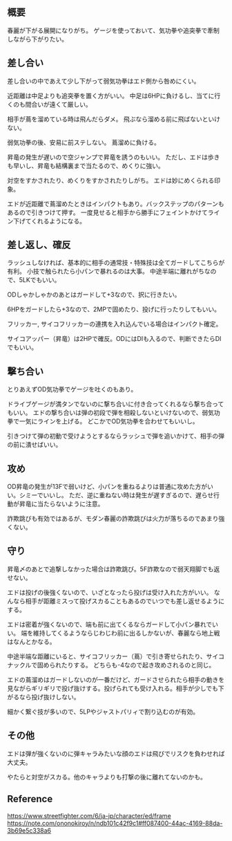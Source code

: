 ## 概要

春麗が下がる展開になりがち。
ゲージを使っておいて、気功拳や追突拳で牽制しながら下がりたい。

## 差し合い

差し合いの中であえて少し下がって弱気功拳はエド側から咎めにくい。

近距離は中足よりも追突拳を置く方がいい。
中足は6HPに負けるし、当てに行くのも間合いが遠くて厳しい。

相手が蔦を溜めている時は飛んだらダメ。
飛ぶなら溜める前に飛ばないといけない。

弱気功拳の後、安易に前ステしない。
蔦溜めに負ける。

昇竜の発生が遅いので空ジャンプで昇竜を誘うのもいい。
ただし、エドは歩きも早いし、昇竜も結構裏まで当たるので、めくりに強い。

対空をすかされたり、めくりをすかされたりしがち。
エドは妙にめくられる印象。

エドが近距離で蔦溜めたときはインパクトもあり。バックステップのパターンもあるので引きつけて押す。
一度見せると相手から勝手にフェイントかけてライン下げてくれるようになる。

## 差し返し、確反

ラッシュしなければ、基本的に相手の通常技・特殊技は全てガードしてこちらが有利。
小技で触られたら小パンで暴れるのは大事。
中途半端に離れがちなので、5LKでもいい。

ODしゃかしゃかのあとはガードして+3なので、択に行きたい。

6HPをガードしたら+3なので、2MPで固めたり、投げに行ったりしてもいい。

フリッカー, サイコフリッカーの連携を入れ込んでいる場合はインパクト確定。

サイコアッパー（昇竜）は2HPで確反。ODにはDIも入るので、判断できたらDIでもいい。

## 撃ち合い

とりあえずOD気功拳でゲージを吐くのもあり。

ドライブゲージが満タンでないのに撃ち合いに付き合ってくれるなら撃ち合ってもいい。
エドの撃ち合いは弾の初段で弾を相殺しないといけないので、弱気功拳で一気にラインを上げる。
どこかでOD気功拳を合わせてもいいし。

引きつけて弾の初動で受けようとするならラッシュで弾を追いかけて、相手の弾の前に潰せばいい。

## 攻め

OD昇竜の発生が13Fで弱いけど、小パンを重ねるよりは普通に攻めた方がいい。シミーでいいし。
ただ、逆に重ねない時は発生が遅すぎるので、遅らせ行動が昇竜に当たらないように注意。

詐欺跳びも有効ではあるが、モダン春麗の詐欺跳びは火力が落ちるのであまり強くない。

## 守り

昇竜〆のあとで追撃しなかった場合は詐欺跳び。5F詐欺なので弱天翔脚でも返せない。

エドは投げの後強くないので、いざとなったら投げは受け入れた方がいい。
なんなら相手が距離ミスって投げスカることもあるのでいつでも差し返せるようにする。

エドは密着が強くないので、端も前に出てくるならガードして小パン暴れでいい。
端を維持してくるようならじわじわ前に出るしかないが、春麗なら地上戦はなんとかなる。

中途半端な距離にいると、サイコフリッカー（蔦）で引き寄せられたり、サイコナックルで固められたりする。
どちらも-4なので起き攻めされるのと同じ。

エドの蔦溜めはガードしないのが一番だけど、ガードさせられたら相手の動きを見ながらギリギリで投げ抜けする。投げられても受け入れる。相手が少しでも下がるなら投げ抜けしない。

細かく繋ぐ技が多いので、5LPやジャストパリィで割り込むのが有効。

## その他

エドは弾が強くないのに弾キャラみたいな顔のエドは飛びでリスクを負わせれば大丈夫。

やたらと対空がスカる。他のキャラよりも打撃の後に離れてないのかも。

## Reference

https://www.streetfighter.com/6/ja-jp/character/ed/frame
https://note.com/ononokiroy/n/ndb101c42f9c1#ff087400-44ac-4169-88da-3b69e5c338a6
